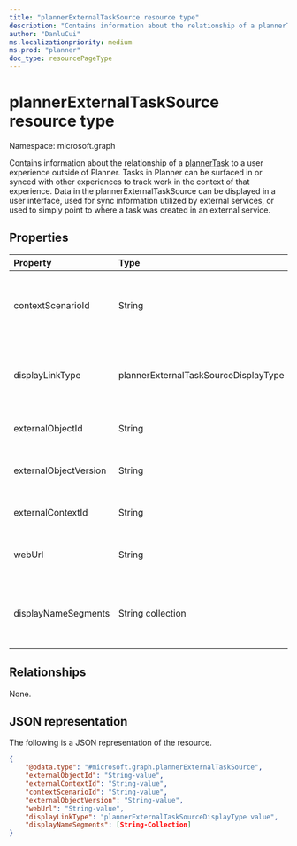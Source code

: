 ```yaml
---
title: "plannerExternalTaskSource resource type"
description: "Contains information about the relationship of a plannerTask to a user experience outside of Planner."
author: "DanluCui"
ms.localizationpriority: medium
ms.prod: "planner"
doc_type: resourcePageType
---
```


# plannerExternalTaskSource resource type

Namespace: microsoft.graph

Contains information about the relationship of a [plannerTask](plannerTask.md) to a user experience outside of Planner. Tasks in Planner can be surfaced in or synced with other experiences to track work in the context of that experience. Data in the plannerExternalTaskSource can be displayed in a user interface, used for sync information utilized by external services, or used to simply point to where a task was created in an external service.

## Properties
|Property|Type|Description|
|:---|:---|:---|
|contextScenarioId|String| Nullable. An identifier for the scenario associated with this external source. This will generally take the form of "com.contoso.myapp".|
|displayLinkType|plannerExternalTaskSourceDisplayType| Specifies how an application should display the link to the associated plannerExternalTaskSource. The possible values are: `none`, `default`. |
|externalObjectId|String| Nullable. The id of the entity that an external service associates with a task.|
|externalObjectVersion|String| Nullable. The external Item Version for the object specified by the externalObjectId.|
|externalContextId|String| Nullable. The id of the external entity's containing entity or context.|
|webUrl|String| Nullable. URL of the user experience represented by the associated plannerExternalTaskSource.|
|displayNameSegments|String collection| The segments of the name of the external experience. Segments represent a hierarchical structure that allows other apps to display the relationship.|

## Relationships
None.

## JSON representation
The following is a JSON representation of the resource.
<!-- {
  "blockType": "resource",
  "@odata.type": "microsoft.graph.plannerExternalTaskSource"
}
-->
``` json
{
    "@odata.type": "#microsoft.graph.plannerExternalTaskSource",
    "externalObjectId": "String-value",
    "externalContextId": "String-value",
    "contextScenarioId": "String-value",
    "externalObjectVersion": "String-value",
    "webUrl": "String-value",
    "displayLinkType": "plannerExternalTaskSourceDisplayType value",
    "displayNameSegments": [String-Collection]
}
```



